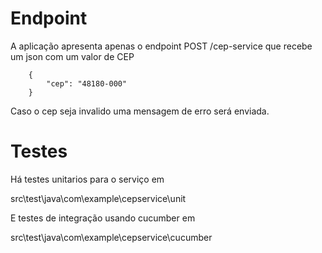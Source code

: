 # Endpoint

A aplicação apresenta apenas o endpoint POST /cep-service que recebe um json com um valor de CEP

```
    {
	    "cep": "48180-000"
    }
```
Caso o cep seja invalido uma mensagem de erro será enviada.

# Testes

Há testes unitarios para o serviço em 

src\test\java\com\example\cepservice\unit

E testes de integração usando cucumber em 

src\test\java\com\example\cepservice\cucumber